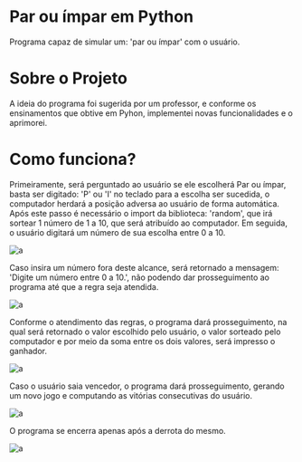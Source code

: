 # Par ou ímpar em Python
Programa capaz de simular um: 'par ou ímpar' com o usuário.

# Sobre o Projeto
A ideia do programa foi sugerida por um professor, e conforme os ensinamentos que obtive em Pyhon, implementei novas funcionalidades e o aprimorei.


# Como funciona?
Primeiramente, será perguntado ao usuário se ele escolherá Par ou ímpar, basta ser digitado: 'P' ou 'I' no teclado para a escolha ser sucedida, o computador herdará a posição adversa ao usuário de forma automática. Após este passo é necessário o import da biblioteca: 'random', que irá sortear 1 número de 1 a 10, que será atribuído ao computador. Em seguida, o usuário digitará um número de sua escolha entre 0 a 10.

![a](https://user-images.githubusercontent.com/84475339/165328280-8668c390-57c1-400b-b6eb-787155e976ca.png)

Caso insira um número fora deste alcance, será retornado a mensagem: 'Digite um número entre 0 a 10.', não podendo dar prosseguimento ao programa até que a regra seja atendida. 

![a](https://user-images.githubusercontent.com/84475339/165328765-04edf622-b78b-479d-bf30-233740ed5dfd.png)

Conforme o atendimento das regras, o programa dará prosseguimento, na qual será retornado o valor escolhido pelo usuário, o valor sorteado pelo computador e por meio da soma entre os dois valores, será impresso o ganhador. 

![a](https://user-images.githubusercontent.com/84475339/165329153-e38f2991-14d7-4c7b-b2e9-2ad3c94a8131.png)


Caso o usuário saia vencedor, o programa dará prosseguimento, gerando um novo jogo e computando as vitórias consecutivas do usuário.


![a](https://user-images.githubusercontent.com/84475339/165329836-b40aea13-4bd5-4212-8308-e18a80ceb652.png)


O programa se encerra apenas após a derrota do mesmo.

![a](https://user-images.githubusercontent.com/84475339/165330035-8a4de6d9-ac35-4f90-89a7-af8939dd1dff.png)





